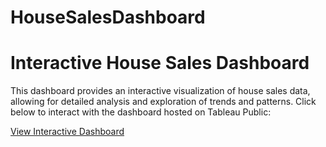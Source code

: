 # HouseSalesDashboard
# Interactive House Sales Dashboard

This dashboard provides an interactive visualization of house sales data, allowing for detailed analysis and exploration of trends and patterns. Click below to interact with the dashboard hosted on Tableau Public:

[View Interactive Dashboard](https://public.tableau.com/views/HouseSalesDashboard_17201181824200/Dashboard2?:language=en-US&publish=yes&:sid=&:display_count=n&:origin=viz_share_link&:device=desktop)

